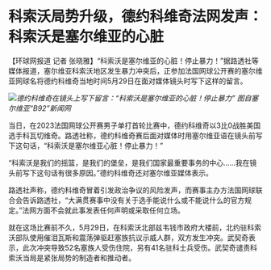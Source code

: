 # 科索沃局势升级，德约科维奇法网发声：科索沃是塞尔维亚的心脏

【环球网报道 记者
张晓雅】“科索沃是塞尔维亚的心脏！停止暴力！”据路透社等媒体报道，塞尔维亚科索沃地区发生暴力冲突后，正参加法国网球公开赛的塞尔维亚网球名将德约科维奇当地时间5月29日在面对媒体镜头时写下这样的留言。

![](https://inews.gtimg.com/om_bt/O7juY749r15lmJ7xkRjHxWXIqWLRMdEKuntJcMFx-7N4QAA/1000)_德约科维奇在镜头上写下留言：“科索沃是塞尔维亚的心脏！停止暴力”
图自塞尔维亚“B92”新闻网_

当日，在2023法国网球公开赛男子单打首轮比赛中，德约科维奇以3比0战胜美国选手科瓦切维奇。路透社称，德约科维奇赛后面对媒体时用塞尔维亚语在镜头前写下这句话，“科索沃是塞尔维亚心脏！停止暴力！”

“科索沃是我们的摇篮，是我们的堡垒，是我们国家最重要事务的中心……我在镜头前写下这句话有很多原因。”德约科维奇还对塞尔维亚媒体表示。

路透社声称，德约科维奇冒着引发政治争议的风险发声，而赛事主办方法国网球联合会告诉路透社，“大满贯赛事中没有关于选手能说什么或不能说什么的官方规定。”法网方面不会就此事发表任何声明或采取任何立场。

就在这场比赛前不久，5月29日，在科索沃北部兹韦钱市政府大楼前，北约驻科索沃部队使用催泪瓦斯和震荡弹驱赶塞族抗议示威人群，双方发生冲突。武契奇表示，此次冲突导致52名塞族人受伤住院，另有41名驻科士兵受伤。武契奇谴责科索沃当局是紧张局势的制造者和推动者。

